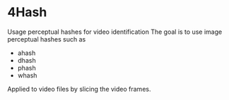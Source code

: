 # 4Hash
Usage perceptual hashes for video identification
The goal is to use image perceptual hashes such as 

- ahash
- dhash
- phash
- whash

Applied to video files by slicing the video frames.

